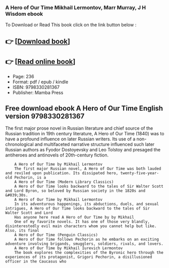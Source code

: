 ### A Hero of Our Time Mikhail Lermontov, Marr Murray, J H Wisdom ebook

To Download or Read This book click on the link button below :

## 👉  [**[Download book](http://filesbooks.info/download.php?group=book&from=github.com&id=718236&lnk=1062 "Download book")**]

## 👉  [**[Read online book](http://filesbooks.info/download.php?group=book&from=github.com&id=718236&lnk=1062 "Read online book")**]


* Page: 236
* Format: pdf / epub / kindle
* ISBN: 9798330281367
* Publisher: Mamba Press



## Free download ebook A Hero of Our Time English version 9798330281367



The first major prose novel in Russian literature and chief source of the Russian tradition in 19th century literature, A Hero of Our Time (1840) was to have a profound influence on later Russian writers. Its use of a non-chronological and multifaceted narrative structure influenced such later Russian authors as Fyodor Dostoyevsky and Leo Tolstoy and presaged the antiheroes and antinovels of 20th-century fiction.


        A Hero of Our Time by Mikhail Lermontov
        The first major Russian novel, A Hero of Our Time was both lauded and reviled upon publication. Its dissipated hero, twenty-five-year-old Pechorin, is a 
        A Hero of Our Time (Modern Library Classics)
        A Hero of Our Time looks backward to the tales of Sir Walter Scott and Lord Byron, so beloved by Russian society in the 1820s and &#039;30s.
        A Hero of Our Time by Mikhail Lermontov
        In its adventurous happenings, its abductions, duels, and sexual intrigues, A Hero of Our Time looks backward to the tales of Sir Walter Scott and Lord 
        Has anyone here read A Hero of Our Time by by Mikhail
        One of my favorite novels. It has one of those very blandly, disinterestedly evil main characters whom you cannot help but like. Also, its final 
        A Hero of Our Time (Penguin Classics)
        A Hero of Our Time follows Pechorin as he embarks on an exciting adventure involving brigands, smugglers, soldiers, rivals, and lovers.
        A Hero of Our Time by Mikhail Iurevich Lermontov
        The book explores the complexities of the Byronic hero through the experiences of its protagonist, Grigori Pechorin, a disillusioned officer in the Caucasus who 
    




